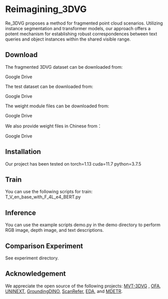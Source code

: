 # Reimagining_3DVG

Re_3DVG proposes a method for fragmented point cloud scenarios. Utilizing instance segmentation and transformer models, our approach offers a potent mechanism for establishing robust correspondences between text queries and object instances within the shared visible range.

## Download

The fragmented 3DVG dataset can be downloaded from:

Google Drive

The test dataset can be downloaded from:

Google Drive

The weight module files can be downloaded from:

Google Drive

We also provide weight files in Chinese from：

Google Drive

## Installation

Our project has been tested on torch=1.13 cuda=11.7 python=3.7.5

## Train

You can use the following scripts for train: T_V_en_base_with_F_4L_e4_BERT.py

## Inference

You can use the example scripts demo.py in the demo directory to perform RGB image, depth image, and text descriptions. 

## Comparison Experiment

See experiment directory.


## Acknowledgement

We appreciate the open source of the following projects: [MVT-3DVG](https://github.com/sega-hsj/MVT-3DVG) ,  [OFA](https://github.com/OFA-Sys), [UNINEXT](https://github.com/MasterBin-IIAU/UNINEXT), [GroundingDINO](https://github.com/IDEA-Research/GroundingDINO), [ScanRefer](https://github.com/daveredrum/ScanRefer), [EDA](https://github.com/yanmin-wu/EDA ),
and [MDETR](https://github.com/ashkamath/mdetr).
